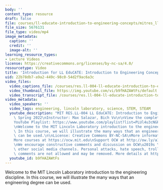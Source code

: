 ```yaml
---
body: ''
content_type: resource
draft: false
file: courses/ll-educate-introduction-to-engineering-concepts/mitres_ll-004s22_1_intro_360p_16_9.mp4
file_size: 5676131
file_type: video/mp4
image_metadata:
  caption: ''
  credit: ''
  image-alt: ''
learning_resource_types:
- Lecture Videos
license: https://creativecommons.org/licenses/by-nc-sa/4.0/
resourcetype: Video
title: 'Introduction for LL EduCATE: Introduction to Engineering Concepts'
uid: 22b78db7-a9a2-449c-98c0-54d2f9ac6a3c
video_files:
  video_captions_file: /courses/res.ll-004-ll-educate-introduction-to-engineering-concepts-spring-2022/1XTgSxFk6S2W1BOOzh4vadP_JeDdTv0-D_transcript.webvtt
  video_thumbnail_file: https://img.youtube.com/vi/b9fHAZAWtFs/default.jpg
  video_transcript_file: /courses/res.ll-004-ll-educate-introduction-to-engineering-concepts-spring-2022/1XTgSxFk6S2W1BOOzh4vadP_JeDdTv0-D_transcript.pdf
video_metadata:
  video_speakers: ''
  video_tags: engineering, lincoln laboratory, science, STEM, STEAM
  youtube_description: "MIT RES.LL-004 LL EduCATE: Introduction to Engineering Concepts,\
    \ Spring 2022\nInstructor: Max Salazar, Bich Vu\n\nView the complete course: https://ocw.mit.edu/courses/res.ll-004-ll-educate-introduction-to-engineering-concepts-spring-2022\n\
    YouTube Playlist: https://www.youtube.com/playlist?list=PLUl4u3cNGP63HVH1wnIgj4UCKXBwx3UWR\n\
    \nWelcome to the MIT Lincoln Laboratory introduction to the engineering discipline.\
    \ In this course, we will illustrate the many ways that an engineering degree\
    \ can be used.\n\nLicense: Creative Commons BY-NC-SA\nMore information at https://ocw.mit.edu/terms\n\
    More courses at https://ocw.mit.edu\nSupport OCW at http://ow.ly/a1If50zVRlQ\n\
    \nWe encourage constructive comments and discussion on OCW\u2019s YouTube and\
    \ other social media channels. Personal attacks, hate speech, trolling, and inappropriate\
    \ comments are not allowed and may be removed. More details at https://ocw.mit.edu/comments."
  youtube_id: b9fHAZAWtFs
---
```

Welcome to the MIT Lincoln Laboratory introduction to the engineering discipline. In this course, we will illustrate the many ways that an engineering degree can be used.